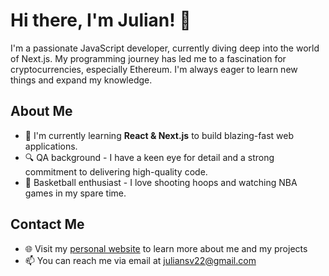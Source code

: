 # Hi there, I'm Julian! 👋

I'm a passionate JavaScript developer, currently diving deep into the world of Next.js. My programming journey has led me to a fascination for cryptocurrencies, especially Ethereum. I'm always eager to learn new things and expand my knowledge. 

## About Me

- 🌱 I'm currently learning **React & Next.js** to build blazing-fast web applications.
- 🔍 QA background - I have a keen eye for detail and a strong commitment to delivering high-quality code.
- 🏀 Basketball enthusiast - I love shooting hoops and watching NBA games in my spare time.

## Contact Me

- 🌐 Visit my [personal website](https://www.julisv.com) to learn more about me and my projects
- 📫 You can reach me via email at [juliansv22@gmail.com](mailto:juliansv22@gmail.com)





